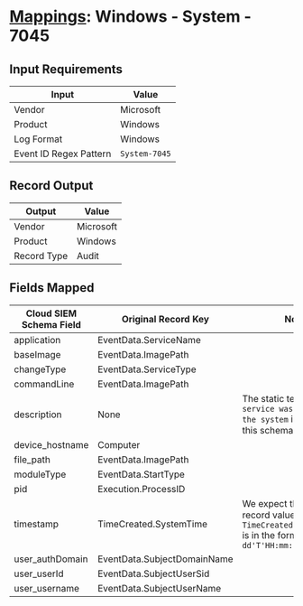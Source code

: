 # [Mappings](README.md): Windows - System - 7045

## Input Requirements

|Input|Value|
|-----|-----|
|Vendor|Microsoft|
|Product|Windows|
|Log Format|Windows|
|Event ID Regex Pattern|`System-7045`|

## Record Output

|Output|Value|
|------|-----|
|Vendor|Microsoft|
|Product|Windows|
|Record Type|Audit|

## Fields Mapped

|Cloud SIEM Schema Field|Original Record Key|Notes|
|-----------------------|-------------------|-----|
|application|EventData.ServiceName||
|baseImage|EventData.ImagePath||
|changeType|EventData.ServiceType||
|commandLine|EventData.ImagePath||
|description|None|The static text `A new service was installed in the system` is populated in this schema field.|
|device_hostname|Computer||
|file_path|EventData.ImagePath||
|moduleType|EventData.StartType||
|pid|Execution.ProcessID||
|timestamp|TimeCreated.SystemTime|We expect the orginal record value of `TimeCreated.SystemTime` is in the format `yyyy-MM-dd'T'HH:mm:ss.SSSSSSSSSZ`|
|user_authDomain|EventData.SubjectDomainName||
|user_userId|EventData.SubjectUserSid||
|user_username|EventData.SubjectUserName||

